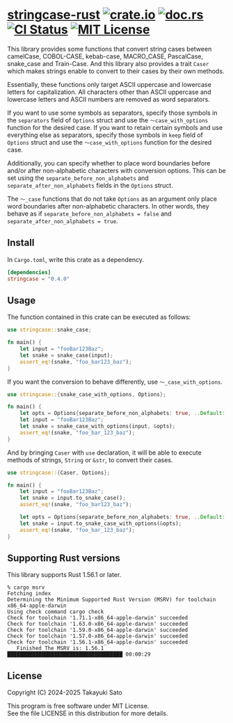 # [stringcase-rust][repo-url] [![crate.io][crateio-img]][crateio-url] [![doc.rs][docrs-img]][docrs-url] [![CI Status][ci-img]][ci-url] [![MIT License][mit-img]][mit-url]

This library provides some functions that convert string cases between camelCase, COBOL-CASE,
kebab-case, MACRO_CASE, PascalCase, snake_case and Train-Case.
And this library also provides a trait `Caser` which makes strings enable to convert to their
cases by their own methods.

Essentially, these functions only target ASCII uppercase and lowercase letters for
capitalization. All characters other than ASCII uppercase and lowercase letters and ASCII
numbers are removed as word separators.

If you want to use some symbols as separators, specify those symbols in the `separators` field
of `Options` struct and use the `〜case_with_options` function for the desired case.
If you want to retain certain symbols and use everything else as separators, specify those
symbols in `keep` field of `Options` struct and use the `〜case_with_options` function for the
desired case.

Additionally, you can specify whether to place word boundaries before and/or after
non-alphabetic characters with conversion options.
This can be set using the `separate_before_non_alphabets` and `separate_after_non_alphabets`
fields in the `Options` struct.

The `〜_case` functions that do not take `Options` as an argument only place word boundaries
after non-alphabetic characters.
In other words, they behave as if `separate_before_non_alphabets = false` and
`separate_after_non_alphabets = true`.

## Install

In `Cargo.toml`, write this crate as a dependency.

```toml
[dependencies]
stringcase = "0.4.0"
```

## Usage

The function contained in this crate can be executed as follows:

```rust
use stringcase::snake_case;

fn main() {
    let input = "fooBar123Baz";
    let snake = snake_case(input);
    assert_eq!(snake, "foo_bar123_baz");
}
```

If you want the conversion to behave differently, use `〜_case_with_options`.

```rust
use stringcase::{snake_case_with_options, Options};

fn main() {
    let opts = Options{separate_before_non_alphabets: true, ..Default::default()};
    let input = "fooBar123Baz";
    let snake = snake_case_with_options(input, &opts);
    assert_eq!(snake, "foo_bar_123_baz");
}
```

And by bringing `Caser` with `use` declaration, it will be able to execute
methods of strings, `String` or `&str`, to convert their cases.

```rust
use stringcase::{Caser, Options};

fn main() {
    let input = "fooBar123Baz";
    let snake = input.to_snake_case();
    assert_eq!(snake, "foo_bar123_baz");

    let opts = Options{separate_before_non_alphabets: true, ..Default::default()};
    let snake = input.to_snake_case_with_options(&opts);
    assert_eq!(snake, "foo_bar_123_baz");
}
```

## Supporting Rust versions

This library supports Rust 1.56.1 or later.

```
% cargo msrv
Fetching index
Determining the Minimum Supported Rust Version (MSRV) for toolchain x86_64-apple-darwin
Using check command cargo check
Check for toolchain '1.71.1-x86_64-apple-darwin' succeeded
Check for toolchain '1.63.0-x86_64-apple-darwin' succeeded
Check for toolchain '1.59.0-x86_64-apple-darwin' succeeded
Check for toolchain '1.57.0-x86_64-apple-darwin' succeeded
Check for toolchain '1.56.1-x86_64-apple-darwin' succeeded
   Finished The MSRV is: 1.56.1   █████████████████████████████████████ 00:00:29
```

## License

Copyright (C) 2024-2025 Takayuki Sato

This program is free software under MIT License.<br>
See the file LICENSE in this distribution for more details.


[repo-url]: https://github.com/sttk/stringcase-rust
[crateio-img]: https://img.shields.io/badge/crate.io-ver.0.4.0-fc8d62?logo=rust
[crateio-url]: https://crates.io/crates/stringcase
[docrs-img]: https://img.shields.io/badge/doc.rs-stringcase-66c2a5?logo=docs.rs
[docrs-url]: https://docs.rs/stringcase
[ci-img]: https://github.com/sttk/stringcase-rust/actions/workflows/rust.yml/badge.svg?branch=main
[ci-url]: https://github.com/sttk/stringcase-rust/actions
[mit-img]: https://img.shields.io/badge/license-MIT-green.svg
[mit-url]: https://opensource.org/licenses/MIT
